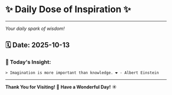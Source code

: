 # ✨ Daily Dose of Inspiration ✨

--- 

_Your daily spark of wisdom!_

## 🗓️ Date: **2025-10-13**

### 💬 Today's Insight:
```
> Imagination is more important than knowledge. ❤️ - Albert Einstein
```

--- 

**Thank You for Visiting!** 🙏
**Have a Wonderful Day!** ☀️
